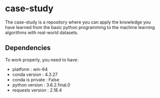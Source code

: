 # case-study
The case-study is a repository where you can apply the knowledge you have learned from the basic python programming to the machine learning algorithms with real-world datasets.

## Dependencies
To work properly, you need to have:

* platform : win-64
* conda version : 4.3.27
* conda is private : False
* python version : 3.6.2.final.0
* requests version : 2.18.4

